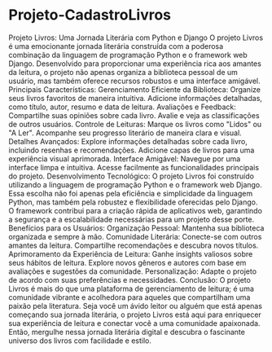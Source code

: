 # Projeto-CadastroLivros


Projeto Livros: Uma Jornada Literária com Python e Django
O projeto Livros é uma emocionante jornada literária construída com a poderosa combinação da linguagem de programação Python e o framework web Django. Desenvolvido para proporcionar uma experiência rica aos amantes da leitura, o projeto não apenas organiza a biblioteca pessoal de um usuário, mas também oferece recursos robustos e uma interface amigável.
Principais Características:
Gerenciamento Eficiente da Biblioteca:
Organize seus livros favoritos de maneira intuitiva.
Adicione informações detalhadas, como título, autor, resumo e data de leitura.
Avaliações e Feedback:
Compartilhe suas opiniões sobre cada livro.
Avalie e veja as classificações de outros usuários.
Controle de Leituras:
Marque os livros como "Lidos" ou "A Ler".
Acompanhe seu progresso literário de maneira clara e visual.
Detalhes Avançados:
Explore informações detalhadas sobre cada livro, incluindo resenhas e recomendações.
Adicione capas de livros para uma experiência visual aprimorada.
Interface Amigável:
Navegue por uma interface limpa e intuitiva.
Acesse facilmente as funcionalidades principais do projeto.
Desenvolvimento Tecnológico:
O projeto Livros foi construído utilizando a linguagem de programação Python e o framework web Django. Essa escolha não foi apenas pela eficiência e simplicidade da linguagem Python, mas também pela robustez e flexibilidade oferecidas pelo Django. O framework contribui para a criação rápida de aplicativos web, garantindo a segurança e a escalabilidade necessárias para um projeto desse porte.
Benefícios para os Usuários:
Organização Pessoal:
Mantenha sua biblioteca organizada e sempre à mão.
Comunidade Literária:
Conecte-se com outros amantes da leitura.
Compartilhe recomendações e descubra novos títulos.
Aprimoramento da Experiência de Leitura:
Ganhe insights valiosos sobre seus hábitos de leitura.
Explore novos gêneros e autores com base em avaliações e sugestões da comunidade.
Personalização:
Adapte o projeto de acordo com suas preferências e necessidades.
Conclusão:
O projeto Livros é mais do que uma plataforma de gerenciamento de leitura; é uma comunidade vibrante e acolhedora para aqueles que compartilham uma paixão pela literatura. Seja você um ávido leitor ou alguém que está apenas começando sua jornada literária, o projeto Livros está aqui para enriquecer sua experiência de leitura e conectar você a uma comunidade apaixonada. Então, mergulhe nessa jornada literária digital e descubra o fascinante universo dos livros com facilidade e estilo.
